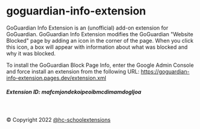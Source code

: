 # goguardian-info-extension

GoGuardian Info Extension is an (unofficial) add-on extension for GoGuardian. GoGuardian Info Extension modifies the GoGuardian "Website Blocked" page by adding an icon in the corner of the page. When you click this icon, a box will appear with information about what was blocked and why it was blocked. 

To install the GoGuardian Block Page Info, enter the Google Admin Console and force install an extension from the following URL:
https://goguardian-info-extension.pages.dev/extension.xml


##### Extension ID: mafcmjondekoipeoibmcdimamdogljoa
<br><br>
&copy; Copyright 2022 [@hc-schoolextensions](https://github.com/hc-schoolextensions '@hc-schoolextensions')

